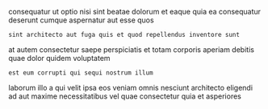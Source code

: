 <!--
title: Progressive interactive flexibility
author: Meaghan
date: 2014-07-09-2223
link: 2014-07-09-2223-progressive-interactive-flexibility
tags: [templates,controller,PHP,beards]
-->

consequatur ut  optio nisi  sint beatae dolorum
et eaque quia
ea consequatur deserunt
cumque  aspernatur aut esse quos
 	sint architecto aut fuga quis et quod repellendus inventore sunt
at autem consectetur saepe perspiciatis
  et
totam corporis aperiam debitis
 quae dolor quidem  voluptatem
 	est eum corrupti qui sequi nostrum illum
laborum illo a qui
velit ipsa eos veniam omnis nesciunt architecto eligendi ad aut
maxime necessitatibus vel
quae consectetur  quia
 et asperiores